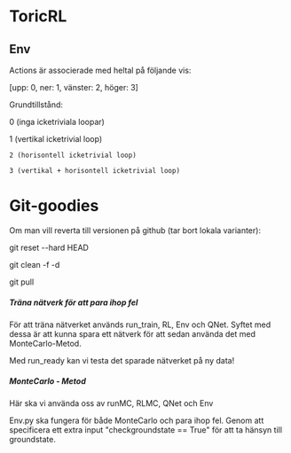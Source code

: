 # ToricRL

## Env

Actions är associerade med heltal på följande vis:

[upp: 0, ner: 1, vänster: 2, höger: 3]

Grundtillstånd:

  0 (inga icketriviala loopar)
  
  1 (vertikal icketrivial loop)
  
	2 (horisontell icketrivial loop)
  
	3 (vertikal + horisontell icketrivial loop)

# Git-goodies

Om man vill reverta till versionen på github (tar bort lokala varianter):

git reset --hard HEAD

git clean -f -d

git pull

##### Träna nätverk för att para ihop fel #####

För att träna nätverket används run_train, RL, Env och QNet. Syftet med dessa är att kunna
spara ett nätverk för att sedan använda det med MonteCarlo-Metod.

Med run_ready kan vi testa det sparade nätverket på ny data!

##### MonteCarlo - Metod #####
Här ska vi använda oss av runMC, RLMC, QNet och Env


Env.py ska fungera för både MonteCarlo och para ihop fel. Genom att specificera ett
extra input "checkgroundstate == True" för att ta hänsyn till groundstate.
